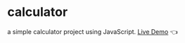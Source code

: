 # calculator
a simple calculator project using JavaScript.
[Live Demo](https://seifboudokhane.github.io/calculator/) :point_left:
